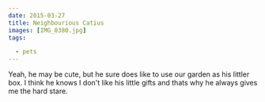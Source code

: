 ```yaml
---
date: 2015-03-27
title: Neighbourious Catius
images: [IMG_0380.jpg]
tags:

  - pets
---
```

Yeah, he may be cute, but he sure does like to use our garden as his littler box. I think he knows I don't like his little gifts and thats why he always gives me the hard stare.